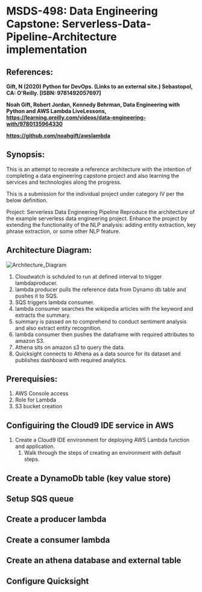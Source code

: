 # MSDS-498: Data Engineering Capstone: Serverless-Data-Pipeline-Architecture implementation

## References:
__Gift, N (2020) Python for DevOps. (Links to an external site.) Sebastopol, CA: O'Reilly. [ISBN: 9781492057697]__

__Noah Gift, Robert Jordan, Kennedy Behrman, Data Engineering with Python and AWS Lambda LiveLessons, https://learning.oreilly.com/videos/data-engineering-with/9780135964330__

__https://github.com/noahgift/awslambda__

## Synopsis:
This is an attempt to recreate a reference architecture with the intention of completing a data engineering capstone project and
also learning the services and technologies along the progress. 

This is a submission for the individual project under category IV per the below definition.

Project:  Serverless Data Engineering Pipeline
Reproduce the architecture of the example serverless data engineering project.
Enhance the project by extending the functionality of the NLP analysis:  adding entity extraction, key phrase extraction, or some other NLP feature.

## Architecture Diagram:

![Architecture_Diagram]()

1. Cloudwatch is schduled to run at defined interval to trigger lambdaproducer.
1. lambda producer pulls the reference data from Dynamo db table and pushes it to SQS.
1. SQS triggers lambda consumer.
1. lambda consumer searches the wikipedia articles with the keyword and extracts the summary.
1. summary is passed on to comprehend to conduct sentiment analysis and also extract entity recognition.
1. lambda consumer then pushes the dataframe with required attributes to amazon S3.
1. Athena sits on amazon s3 to query the data.
1. Quicksight connects to Athena as a data source for its dataset and publishes dashboard with required analytics.

## Prerequisies:
1. AWS Console access
2. Role for Lambda
3. S3 bucket creation

## Configuiring the Cloud9 IDE service in AWS
1. Create a Cloud9 IDE environment for deploying AWS Lambda function and application.
   1. Walk through the steps of creating an environment with default steps.

## Create a DynamoDb table (key value store)
## Setup SQS queue
## Create a producer lambda
## Create a consumer lambda
## Create an athena database and external table
## Configure Quicksight

